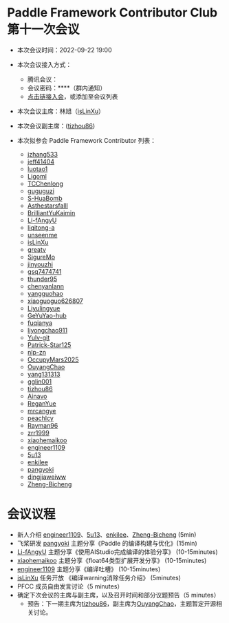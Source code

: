 # Paddle Framework Contributor Club 第十一次会议

- 本次会议时间：2022-09-22 19:00

- 本次会议接入方式：

  - 腾讯会议：
  - 会议密码：\*\*\*\*（群内通知）
  - [点击链接入会](https://meeting.tencent.com/dm/R9efxA1e39oQ)，或添加至会议列表

- 本次会议主席：林旭（[isLinXu](https://github.com/isLinXu)）

- 本次会议副主席：([tizhou86](https://github.com/tizhou86))

- 本次拟参会 Paddle Framework Contributor 列表：

  - [jzhang533](https://github.com/jzhang533)
  - [jeff41404](https://github.com/jeff41404)
  - [luotao1](https://github.com/luotao1)
  - [Ligoml](https://github.com/Ligoml)
  - [TCChenlong](https://github.com/TCChenlong)
  - [guguguzi](https://github.com/guguguzi)
  - [S-HuaBomb](https://github.com/S-HuaBomb)
  - [Asthestarsfalll](https://github.com/Asthestarsfalll)
  - [BrilliantYuKaimin](https://github.com/BrilliantYuKaimin)
  - [Li-fAngyU](https://github.com/Li-fAngyU)
  - [liqitong-a](https://github.com/liqitong-a)
  - [unseenme](https://github.com/unseenme)
  - [isLinXu](https://github.com/isLinXu)
  - [greatv](https://github.com/greatv)
  - [SigureMo](https://github.com/SigureMo)
  - [jinyouzhi](https://github.com/jinyouzhi)
  - [gsq7474741](https://github.com/gsq7474741)
  - [thunder95](https://github.com/thunder95)
  - [chenyanlann](https://github.com/chenyanlann)
  - [yangguohao](https://github.com/yangguohao)
  - [xiaoguoguo626807](https://github.com/xiaoguoguo626807)
  - [Liyulingyue](https://github.com/Liyulingyue)
  - [GeYuYao-hub](https://github.com/GeYuYao-hub)
  - [fuqianya](https://github.com/fuqianya)
  - [liyongchao911](https://github.com/liyongchao911)
  - [Yulv-git](https://github.com/Yulv-git)
  - [Patrick-Star125](https://github.com/Patrick-Star125)
  - [nlp-zn](https://github.com/nlp-zn)
  - [OccupyMars2025](https://github.com/OccupyMars2025)
  - [OuyangChao](https://github.com/OuyangChao)
  - [yang131313](https://github.com/yang131313)
  - [gglin001](https://github.com/gglin001)
  - [tizhou86](https://github.com/tizhou86)
  - [Ainavo](https://github.com/Ainavo)
  - [ReganYue](https://github.com/ReganYue)
  - [mrcangye](https://github.com/mrcangye)
  - [peachlcy](https://github.com/peachlcy)
  - [Rayman96](https://github.com/Rayman96)
  - [zrr1999](https://github.com/zrr1999)
  - [xiaohemaikoo](https://github.com/xiaohemaikoo)
  - [engineer1109](https://github.com/engineer1109)
  - [5u13](https://github.com/5u13)
  - [enkilee](https://github.com/enkilee)
  - [pangyoki](https://github.com/pangyoki)
  - [dingjiaweiww](https://github.com/dingjiaweiww)
  - [Zheng-Bicheng](https://github.com/Zheng-Bicheng)
  

# 会议议程

- 新人介绍 [engineer1109](https://github.com/engineer1109)、[5u13](https://github.com/5u13)、[enkilee](https://github.com/enkilee)、[Zheng-Bicheng](https://github.com/Zheng-Bicheng) (5min)
- 飞桨研发 [pangyoki](https://github.com/pangyoki) 主题分享《Paddle 的编译构建与优化》(15min)
- [Li-fAngyU](https://github.com/Li-fAngyU) 主题分享《使用AIStudio完成编译的体验分享》 (10-15minutes)
- [xiaohemaikoo](https://github.com/xiaohemaikoo) 主题分享《float64类型扩展开发分享》 (10-15minutes)
- [engineer1109](https://github.com/engineer1109) 主题分享《编译吐槽》 (10-15minutes)
- [isLinXu](https://github.com/isLinXu) 任务开放 《编译warning消除任务介绍》 (5minutes)
- PFCC 成员自由发言讨论（5 minutes）
- 确定下次会议的主席与副主席，以及召开时间和部分议题预告（5 minutes）
  - 预告：下一期主席为[tizhou86](https://github.com/tizhou86)，副主席为[OuyangChao](https://github.com/OuyangChao)，主题暂定开源相关讨论。
